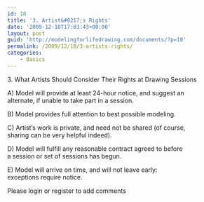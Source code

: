 ```yaml
---
id: 18
title: '3. Artist&#8217;s Rights'
date: '2009-12-10T17:03:43+00:00'
layout: post
guid: 'http://modelingforlifedrawing.com/documents/?p=18'
permalink: /2009/12/10/3-artists-rights/
categories:
    - Basics
---
```


3\. What Artists Should Consider Their Rights at Drawing Sessions

A) Model will provide at least 24-hour notice, and suggest an  
alternate, if unable to take part in a session.

B) Model provides full attention to best possible modeling.

C) Artist’s work is private, and need not be shared (of course,  
sharing can be very helpful indeed).

D) Model will fulfill any reasonable contract agreed to before  
a session or set of sessions has begun.

E) Model will arrive on time, and will not leave early:  
exceptions require notice.

<div>Please login or register to add comments

</div>
